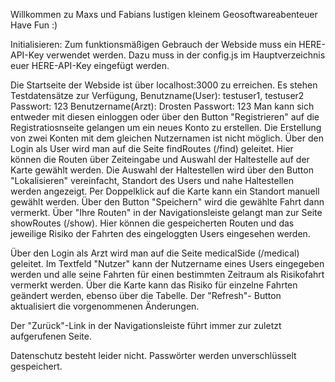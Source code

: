 Willkommen zu Maxs und Fabians lustigen kleinem Geosoftwareabenteuer
Have Fun :)

Initialisieren: Zum funktionsmäßigen Gebrauch der Webside muss ein HERE-API-Key verwendet werden.
                Dazu muss in der config.js im Hauptverzeichnis euer HERE-API-Key eingefügt werden.
                 
              
Die Startseite der Webside ist über localhost:3000 zu erreichen. 
Es stehen Testdatensätze zur Verfügung, Benutzname(User): testuser1, testuser2 Passwort: 123 Benutzername(Arzt): Drosten Passwort: 123
Man kann sich entweder mit diesen einloggen oder über den Button "Registrieren" auf die Registratiosnseite gelangen um ein neues Konto zu erstellen.
Die Erstellung von zwei Konten mit dem gleichen Nutzernamen ist nicht möglich.
Über den Login als User wird man auf die Seite findRoutes (/find) geleitet. Hier können die Routen über Zeiteingabe und Auswahl der Haltestelle auf der Karte gewählt werden. Die Auswahl der Haltestellen wird über den Button "Lokalisieren" vereinfacht, Standort des Users und nahe Haltestellen werden angezeigt. Per Doppelklick auf die Karte kann ein Standort manuell gewählt werden. Über den Button "Speichern" wird die gewählte Fahrt dann vermerkt. 
Über "Ihre Routen" in der Navigationsleiste gelangt man zur Seite showRoutes (/show). Hier können die gespeicherten Routen und das jeweilige Risiko der Fahrten des eingeloggten Users eingesehen werden.


Über den Login als Arzt wird man auf die Seite medicalSide (/medical) geleitet. Im Textfeld "Nutzer" kann der Nutzername eines Users eingegeben werden und alle seine Fahrten für einen bestimmten Zeitraum als Risikofahrt vermerkt werden. Über die Karte kann das Risiko für einzelne Fahrten geändert werden, ebenso über die Tabelle. Der "Refresh"- Button aktualisiert die vorgenommenen Änderungen.

Der "Zurück"-Link in der Navigationsleiste führt immer zur zuletzt aufgerufenen Seite.

Datenschutz besteht leider nicht. Passwörter werden unverschlüsselt gespeichert.
